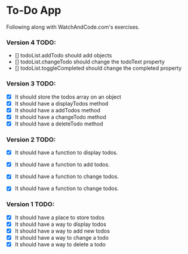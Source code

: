 # To-Do App

Following along with WatchAndCode.com's exercises.

### Version 4 TODO:
- [] todoList.addTodo should add objects
- [] todoList.changeTodo should change the todoText property
- [] todoList.toggleCompleted should change the completed property

### Version 3 TODO:
- [x] It should store the todos array on an object
- [x] It should have a displayTodos method
- [x] It should have a addTodos method
- [x] It should have a changeTodo method
- [x] It should have a deleteTodo method

### Version 2 TODO:
- [x] It should have a function to display todos.
- [x] It should have a function to add todos.
- [x] It should have a function to change todos.
- [x] It should have a function to change todos.


### Version 1 TODO:
- [x] It should have a place to store todos
- [x] It should have a way to display todos
- [x] It should have a way to add new todos
- [x] It should have a way to change a todo
- [x] It should have a way to delete a todo
